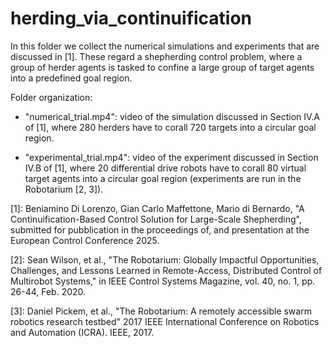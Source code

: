 # herding_via_continuification

In this folder we collect the numerical simulations and experiments that are discussed in [1]. These regard a shepherding control problem, where a group of herder agents is tasked to confine a large group of target agents into a predefined goal region. 

Folder organization:

- "numerical_trial.mp4": video of the simulation discussed in Section IV.A of [1], where 280 herders have to corall 720 targets into a circular goal region.

- "experimental_trial.mp4": video of the experiment discussed in Section IV.B of [1], where 20 differential drive robots have to corall 80 virtual target agents into a circular goal region (experiments are run in the Robotarium [2, 3]).  

[1]: Beniamino Di Lorenzo, Gian Carlo Maffettone, Mario di Bernardo, "A Continuification-Based Control Solution for Large-Scale Shepherding", submitted for pubblication in the proceedings of, and presentation at the European Control Conference 2025.

[2]: Sean Wilson, et al., "The Robotarium: Globally Impactful Opportunities, Challenges, and Lessons Learned in Remote-Access, Distributed Control of Multirobot Systems," in IEEE Control Systems Magazine, vol. 40, no. 1, pp. 26-44, Feb. 2020.

[3]: Daniel Pickem, et al., "The Robotarium: A remotely accessible swarm robotics research testbed" 2017 IEEE International Conference on Robotics and Automation (ICRA). IEEE, 2017.
